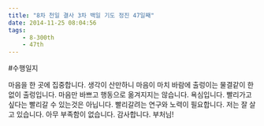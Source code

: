 ```yaml
---
title: "8차 천일 결사 3차 백일 기도 정진 47일째"
date: 2014-11-25 08:04:56
tags:
    - 8-300th
    - 47th
---
```


#수행일지

마음을 한 곳에 집중합니다. 생각이 산만하니 마음이 마치 바람에 출렁이는 물결같이 한없이 출렁입니다. 마음만 바쁘고 행동으로 옮겨지지는 않습니다. 욕심입니다. 빨리가고 싶다는 빨리갈 수 있는것은 아닙니다. 빨리갈려는 연구와 노력이 필요합니다. 저는 잘 살고 있습니다. 아무 부족함이 없습니다. 감사합니다. 부처님!
